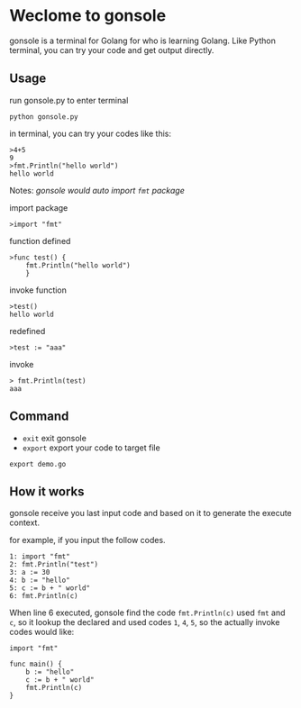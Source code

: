 # Weclome to gonsole
gonsole is a terminal for Golang for who is learning Golang. Like Python terminal, you can try your code and get output directly. 

## Usage

run gonsole.py to enter terminal

```
python gonsole.py
```
in terminal, you can try your codes like this:

```
>4+5
9
>fmt.Println("hello world")
hello world
```

Notes: *gonsole would auto import `fmt` package*

import package

```
>import "fmt"
```

function defined

```
>func test() {
	fmt.Println("hello world")
	}
```
invoke function

```
>test()
hello world
```
redefined

```
>test := "aaa"
```
invoke

```
> fmt.Println(test)
aaa
```


## Command

* `exit` exit gonsole
* `export` export your code to target file

```
export demo.go
```

## How it works
gonsole receive you last input code and based on it to generate the execute context. 

for example, if you input the follow codes.

```
1: import "fmt"
2: fmt.Println("test")
3: a := 30
4: b := "hello"
5: c := b + " world"
6: fmt.Println(c)
```

When line 6 executed, gonsole find the code `fmt.Println(c)` used `fmt` and `c`, so it lookup the declared and used codes `1`, `4`, `5`, so the actually invoke codes would like:

```
import "fmt"

func main() {
	b := "hello"
	c := b + " world"
	fmt.Println(c)
}
```